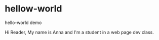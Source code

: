 # hellow-world
hello-world demo

Hi Reader,
My name is Anna and I'm a student in a web page dev class.
